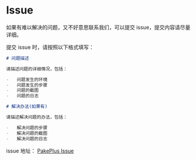# Issue

如果有难以解决的问题，又不好意思联系我们，可以提交 issue，提交内容请尽量详细。

提交 issue 时，请按照以下格式填写：

```md
# 问题描述

请描述问题的详细情况，包括：

-   问题发生的环境
-   问题发生的步骤
-   问题的截图
-   问题的日志

# 解决办法(如果有)

请描述解决问题的办法，包括：

-   解决问题的步骤
-   解决问题的截图
-   解决问题的日志
```

issue 地址： [PakePlus Issue](https://github.com/Sjj1024/PakePlus/issues)
